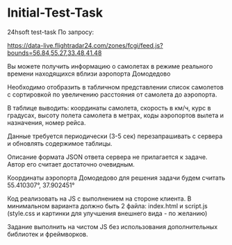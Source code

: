 # Initial-Test-Task
24hsoft test-task
По запросу:

https://data-live.flightradar24.com/zones/fcgi/feed.js?bounds=56.84,55.27,33.48,41.48

Вы можете получить информацию о самолетах в режиме реального времени находящихся вблизи аэропорта Домодедово

Необходимо отобразить в табличном представлении список самолетов с сортировкой по увеличению расстояния от самолета до аэропорта. 

В таблице выводить: 
координаты самолета, 
скорость в км/ч, 
курс в градусах, 
высоту полета самолета в метрах, 
коды аэропортов вылета и назначения, 
номер рейса. 

Данные требуется периодически (3-5 сек) перезапрашивать  с сервера и обновлять содержимое таблицы.

Описание формата JSON ответа сервера не прилагается к задаче. 
Автор его считает достаточно очевидным.

Координаты аэропорта Домодедово для решения задачи будем считать 
55.410307°, 37.902451° 

Код реализовать на JS с выполнением на стороне клиента. 
В минимальном варианта должно быть 2 файла: index.html и script.js (style.css и картинки для улучшения внешнего вида - по желанию)

Задание выполнить на чистом JS без использования дополнительных библиотек и фреймворков. 
